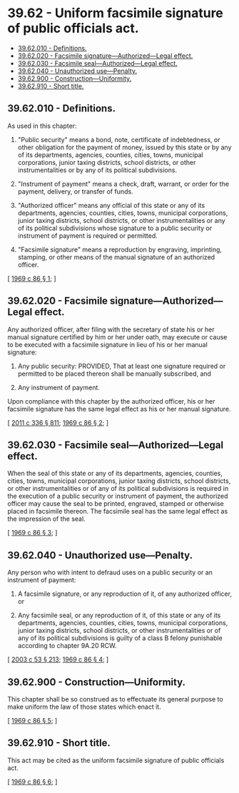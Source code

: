 # 39.62 - Uniform facsimile signature of public officials act.
* [39.62.010 - Definitions.](#3962010---definitions)
* [39.62.020 - Facsimile signature—Authorized—Legal effect.](#3962020---facsimile-signatureauthorizedlegal-effect)
* [39.62.030 - Facsimile seal—Authorized—Legal effect.](#3962030---facsimile-sealauthorizedlegal-effect)
* [39.62.040 - Unauthorized use—Penalty.](#3962040---unauthorized-usepenalty)
* [39.62.900 - Construction—Uniformity.](#3962900---constructionuniformity)
* [39.62.910 - Short title.](#3962910---short-title)
## 39.62.010 - Definitions.
As used in this chapter:

1. "Public security" means a bond, note, certificate of indebtedness, or other obligation for the payment of money, issued by this state or by any of its departments, agencies, counties, cities, towns, municipal corporations, junior taxing districts, school districts, or other instrumentalities or by any of its political subdivisions.

2. "Instrument of payment" means a check, draft, warrant, or order for the payment, delivery, or transfer of funds.

3. "Authorized officer" means any official of this state or any of its departments, agencies, counties, cities, towns, municipal corporations, junior taxing districts, school districts, or other instrumentalities or any of its political subdivisions whose signature to a public security or instrument of payment is required or permitted.

4. "Facsimile signature" means a reproduction by engraving, imprinting, stamping, or other means of the manual signature of an authorized officer.

\[ [1969 c 86 § 1](https://leg.wa.gov/CodeReviser/documents/sessionlaw/1969c86.pdf?cite=1969%20c%2086%20§%201); \]

## 39.62.020 - Facsimile signature—Authorized—Legal effect.
Any authorized officer, after filing with the secretary of state his or her manual signature certified by him or her under oath, may execute or cause to be executed with a facsimile signature in lieu of his or her manual signature:

1. Any public security: PROVIDED, That at least one signature required or permitted to be placed thereon shall be manually subscribed, and

2. Any instrument of payment.

Upon compliance with this chapter by the authorized officer, his or her facsimile signature has the same legal effect as his or her manual signature.

\[ [2011 c 336 § 811](https://lawfilesext.leg.wa.gov/biennium/2011-12/Pdf/Bills/Session%20Laws/Senate/5045.SL.pdf?cite=2011%20c%20336%20§%20811); [1969 c 86 § 2](https://leg.wa.gov/CodeReviser/documents/sessionlaw/1969c86.pdf?cite=1969%20c%2086%20§%202); \]

## 39.62.030 - Facsimile seal—Authorized—Legal effect.
When the seal of this state or any of its departments, agencies, counties, cities, towns, municipal corporations, junior taxing districts, school districts, or other instrumentalities or of any of its political subdivisions is required in the execution of a public security or instrument of payment, the authorized officer may cause the seal to be printed, engraved, stamped or otherwise placed in facsimile thereon. The facsimile seal has the same legal effect as the impression of the seal.

\[ [1969 c 86 § 3](https://leg.wa.gov/CodeReviser/documents/sessionlaw/1969c86.pdf?cite=1969%20c%2086%20§%203); \]

## 39.62.040 - Unauthorized use—Penalty.
Any person who with intent to defraud uses on a public security or an instrument of payment:

1. A facsimile signature, or any reproduction of it, of any authorized officer, or

2. Any facsimile seal, or any reproduction of it, of this state or any of its departments, agencies, counties, cities, towns, municipal corporations, junior taxing districts, school districts, or other instrumentalities or of any of its political subdivisions is guilty of a class B felony punishable according to chapter 9A.20 RCW.

\[ [2003 c 53 § 213](https://lawfilesext.leg.wa.gov/biennium/2003-04/Pdf/Bills/Session%20Laws/Senate/5758.SL.pdf?cite=2003%20c%2053%20§%20213); [1969 c 86 § 4](https://leg.wa.gov/CodeReviser/documents/sessionlaw/1969c86.pdf?cite=1969%20c%2086%20§%204); \]

## 39.62.900 - Construction—Uniformity.
This chapter shall be so construed as to effectuate its general purpose to make uniform the law of those states which enact it.

\[ [1969 c 86 § 5](https://leg.wa.gov/CodeReviser/documents/sessionlaw/1969c86.pdf?cite=1969%20c%2086%20§%205); \]

## 39.62.910 - Short title.
This act may be cited as the uniform facsimile signature of public officials act.

\[ [1969 c 86 § 6](https://leg.wa.gov/CodeReviser/documents/sessionlaw/1969c86.pdf?cite=1969%20c%2086%20§%206); \]

